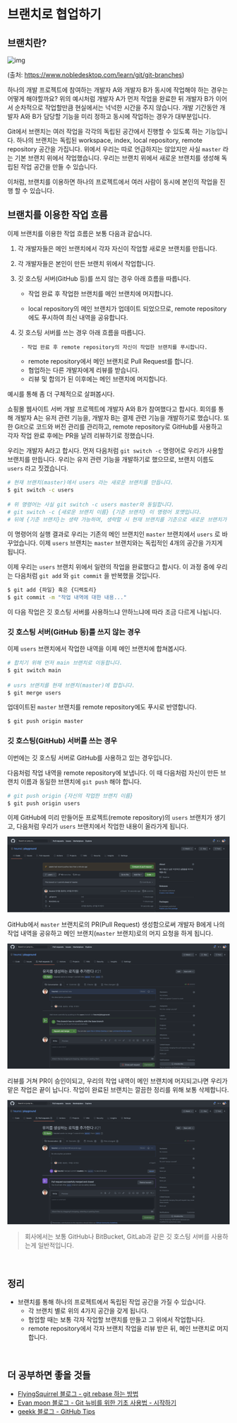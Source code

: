 # 브랜치로 협업하기

## 브랜치란?

![img](https://www.nobledesktop.com/image/gitresources/git-branches-merge.png)

(출처: https://www.nobledesktop.com/learn/git/git-branches)

하나의 개발 프로젝트에 참여하는 개발자 A와 개발자 B가 동시에 작업해야 하는 경우는 어떻게 해야할까요? 위의 예시처럼 개발자 A가 먼저 작업을 완료한 뒤 개발자 B가 이어서 순차적으로 작업할만큼 현실에서는 넉넉한 시간을 주지 않습니다. 개발 기간동안 개발자 A와 B가 담당할 기능을 미리 정하고 동시에 작업하는 경우가 대부분입니다.

Git에서 브랜치는 여러 작업을 각각의 독립된 공간에서 진행할 수 있도록 하는 기능입니다. 하나의 브랜치는 독립된 workspace, index, local repository, remote repository 공간을 가집니다. 위에서 우리는 따로 언급하지는 않았지만 사실 `master` 라는 기본 브랜치 위에서 작업했습니다. 우리는 브랜치 위에서 새로운 브랜치를 생성해 독립된 작업 공간을 만들 수 있습니다.

이처럼, 브랜치를 이용하면 하나의 프로젝트에서 여러 사람이 동시에 본인의 작업을 진행 할 수 있습니다.



## 브랜치를 이용한 작업 흐름

이제 브랜치를 이용한 작업 흐름은 보통 다음과 같습니다.

1. 각 개발자들은 메인 브랜치에서 각자 자신이 작업할 새로운 브랜치를 만듭니다.

2. 각 개발자들은 본인이 만든 브랜치 위에서 작업합니다.

3. 깃 호스팅 서버(GitHub 등)를 쓰지 않는 경우 아래 흐름을 따릅니다.

    - 작업 완료 후 작업한 브랜치를 메인 브랜치에 머지합니다.

    - local repository의 메인 브랜치가 업데이트 되었으므로, remote repository 에도 푸시하여 최신 내역을 공유합니다.

4. 깃 호스팅 서버를 쓰는 경우 아래 흐름을 따릅니다.

    	- 작업 완료 후 remote repository의 자신이 작업한 브랜치를 푸시합니다.

    - remote repository에서 메인 브랜치로 Pull Request를 합니다.
    - 협업하는 다른 개발자에게 리뷰를 받습니다.
    - 리뷰 및 합의가 된 이후에는 메인 브랜치에 머지합니다.

예시를 통해 좀 더 구체적으로 살펴봅시다.

쇼핑몰 웹사이트 서버 개발 프로젝트에 개발자 A와 B가 참여했다고 합시다. 회의를 통해 개발자 A는 유저 관련 기능을, 개발자 B는 결제 관련 기능을 개발하기로 했습니다. 또한 Git으로 코드와 버전 관리를 관리하고, remote repository로 GitHub를 사용하고 각자 작업 완료 후에는 PR을 날려 리뷰하기로 정했습니다.

우리는 개발자 A라고 합시다. 먼저 다음처럼 `git switch -c` 명령어로 우리가 사용할 브랜치를 만듭니다. 우리는 유저 관련 기능을 개발하기로 했으므로, 브랜치 이름도 `users` 라고 짓겠습니다.

```bash
# 현재 브랜치(master)에서 users 라는 새로운 브랜치를 만듭니다.
$ git switch -c users

# 위 명령어는 사실 git switch -c users master와 동일합니다.
# git switch -c {새로운 브랜치 이름} {기준 브랜치} 이 명령어 포맷입니다.
# 뒤에 {기준 브랜치}는 생략 가능하며, 생략할 시 현재 브랜치를 기준으로 새로운 브랜치가 만들어집니다.
```

이 명령어의 실행 결과로 우리는 기존의 메인 브랜치인 `master` 브랜치에서 `users` 로 바꾸었습니다. 이제 `users` 브랜치는 `master` 브랜치와는 독립적인 4개의 공간을 가지게 됩니다.

이제 우리는 `users` 브랜치 위에서 일련의 작업을 완료했다고 합시다. 이 과정 중에 우리는 다음처럼 `git add` 와 `git commit` 을 반복했을 것입니다.

```bash
$ git add {파일} 혹은 {디렉토리}
$ git commit -m "작업 내역에 대한 내용..."
```

이 다음 작업은 깃 호스팅 서버를 사용하느냐 안하느냐에 따라 조금 다르게 나뉩니다.



### 깃 호스팅 서버(GitHub 등)를 쓰지 않는 경우

이제 `users` 브랜치에서 작업한 내역을 이제 메인 브랜치에 합쳐봅시다.

```bash
# 합치기 위해 먼저 main 브랜치로 이동합니다.
$ git switch main

# usrs 브랜치를 현재 브랜치(master)에 합칩니다.
$ git merge users
```

업데이트된 `master` 브랜치를 remote repository에도 푸시로 반영합니다.

```bash
$ git push origin master
```



### 깃 호스팅(GitHub) 서버를 쓰는 경우

이번에는 깃 호스팅 서버로 GitHub를 사용하고 있는 경우입니다.

다음처럼 작업 내역을 remote repository에 보냅니다. 이 때 다음처럼 자신이 만든 브랜치 이름과 동일한 브랜치에 `git push` 해야 합니다.

```bash
# git push origin {자신의 작업한 브랜치 이름}
$ git push origin users
```

이제 GitHub에 미리 만들어둔 프로젝트(remote repository)의 `users` 브랜치가 생기고, 다음처럼 우리가 `users` 브랜치에서 작업한 내용이 올라가게 됩니다.

![image-20210828152409884](images/image-20210828152409884.png)

GitHub에서 `master` 브랜치로의 PR(Pull Request) 생성함으로써 개발자 B에게 나의 작업 내역을 공유하고 메인 브랜치(`master` 브랜치)로의 머지 요청을 하게 됩니다.

![image-20210828152523060](images/image-20210828152523060.png)

리뷰를 거쳐 PR이 승인이되고, 우리의 작업 내역이 메인 브랜치에 머지되고나면 우리가 맡은 작업은 끝이 납니다. 작업이 완료된 브랜치는 깔끔한 정리를 위해 보통 삭제합니다.

![image-20210828152600360](images/image-20210828152600360.png)

> 회사에서는 보통 GitHub나 BitBucket, GitLab과 같은 깃 호스팅 서버를 사용하는게 일반적입니다.

<br>

## 정리
- 브랜치를 통해 하나의 프로젝트에서 독립된 작업 공간을 가질 수 있습니다.
    - 각 브랜치 별로 위의 4가지 공간을 갖게 됩니다.
    - 협업할 때는 보통 각자 작업할 브랜치를 만들고 그 위에서 작업합니다.
    - remote repository에서 각자 브랜치 작업을 리뷰 받은 뒤, 메인 브랜치로 머지합니다.

<br>

## 더 공부하면 좋을 것들

- [FlyingSquirrel 블로그 - git rebase 하는 방법](https://flyingsquirrel.medium.com/git-rebase-%ED%95%98%EB%8A%94-%EB%B0%A9%EB%B2%95-ce6816fa859d)
- [Evan moon 블로그 - Git 뉴비를 위한 기초 사용법 - 시작하기](https://evan-moon.github.io/2019/07/25/git-tutorial/)
- [geekk 블로그 - GitHub Tips](https://octob.medium.com/github-tips-74dc0673e1b1)
